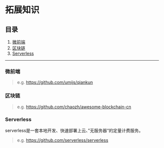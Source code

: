 # 拓展知识

## 目录
1. [微前端](#微前端)
1. [区块链](#区块链)
1. [Serverless](#serverless)

---
### 微前端
>e.g. <https://github.com/umijs/qiankun>

### 区块链
>e.g. <https://github.com/chaozh/awesome-blockchain-cn>

### Serverless

serverless是一套本地开发、快速部署上云、”无服务器“的定量计费服务。

>e.g. <https://github.com/serverless/serverless>
